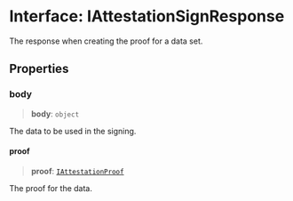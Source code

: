 # Interface: IAttestationSignResponse

The response when creating the proof for a data set.

## Properties

### body

> **body**: `object`

The data to be used in the signing.

#### proof

> **proof**: [`IAttestationProof`](IAttestationProof.md)

The proof for the data.
